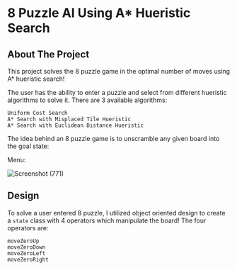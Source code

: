 # 8 Puzzle AI Using A* Hueristic Search
## About The Project


This project solves the 8 puzzle game in the optimal number of moves using A* hueristic search!


The user has the ability to enter a puzzle and select from different hueristic algorithms to solve it. There are 3 available algorithms: 
```
Uniform Cost Search
A* Search with Misplaced Tile Hueristic
A* Search with Euclidean Distance Hueristic
```


The idea behind an 8 puzzle game is to unscramble any given board into the goal state:


Menu:


![Screenshot (771)](https://user-images.githubusercontent.com/43623351/198102343-ad7e8406-eaf0-4303-a21b-00e135b02c55.png)


## Design


To solve a user entered 8 puzzle, I utilized object oriented design to create a `state` class with 4 operators which manipulate the board! The four operators are:
```
moveZeroUp
moveZeroDown
moveZeroLeft
moveZeroRight
````


